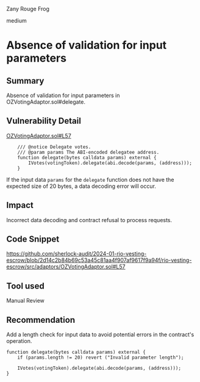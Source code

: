 Zany Rouge Frog

medium

# Absence of validation for input parameters

## Summary

Absence of validation for input parameters in OZVotingAdaptor.sol#delegate.

## Vulnerability Detail

[OZVotingAdaptor.sol#L57](https://github.com/sherlock-audit/2024-01-rio-vesting-escrow/blob/2d14c2b84b69c53a45c81aa4f907af9617f9a94f/rio-vesting-escrow/src/adaptors/OZVotingAdaptor.sol#L57)

```solidity
    /// @notice Delegate votes.
    /// @param params The ABI-encoded delegatee address.
    function delegate(bytes calldata params) external {
        IVotes(votingToken).delegate(abi.decode(params, (address)));
    }
```
If the input data `params` for the `delegate` function does not have the expected size of 20 bytes, a data decoding error will occur.

## Impact

Incorrect data decoding and contract refusal to process requests.

## Code Snippet

https://github.com/sherlock-audit/2024-01-rio-vesting-escrow/blob/2d14c2b84b69c53a45c81aa4f907af9617f9a94f/rio-vesting-escrow/src/adaptors/OZVotingAdaptor.sol#L57

## Tool used

Manual Review

## Recommendation

Add a length check for input data to avoid potential errors in the contract's operation.

```solidity
function delegate(bytes calldata params) external {
    if (params.length != 20) revert ("Invalid parameter length");
    
    IVotes(votingToken).delegate(abi.decode(params, (address)));
}
```

